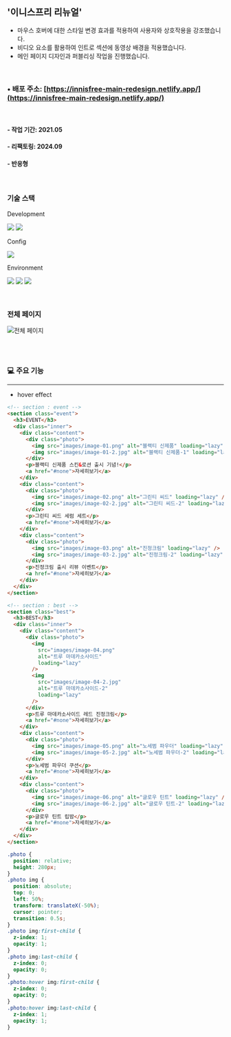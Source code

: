 ## '이니스프리 리뉴얼'

- 마우스 호버에 대한 스타일 변경 효과를 적용하여 사용자와 상호작용을 강조했습니다. <br>
- 비디오 요소를 활용하여 인트로 섹션에 동영상 배경을 적용했습니다. <br>
- 메인 페이지 디자인과 퍼블리싱 작업을 진행했습니다.

<br>

### • 배포 주소: [https://innisfree-main-redesign.netlify.app/](https://innisfree-main-redesign.netlify.app/)

<br>

#### - 작업 기간: 2021.05

#### - 리팩토링: 2024.09

#### - 반응형

<br>

### 기술 스택

Development

<p>
<img src="https://img.shields.io/badge/HTML5-E34F26?style=flat&logo=HTML5&logoColor=white" />
<img src="https://img.shields.io/badge/CSS3-1572B6?style=flat&logo=CSS3&logoColor=white" />
</p>

Config

<p>
<img src="https://img.shields.io/badge/npm-CB3837?style=flat&logo=npm&logoColor=white"/></a>
</p>

Environment

<p>
<img src="https://img.shields.io/badge/Visual Studio Code-007ACC?style=flat&logo=Visual Studio Code&logoColor=white"/></a>
<img src="https://img.shields.io/badge/Git-F05032?style=flat&logo=Git&logoColor=white"/></a>
<img src="https://img.shields.io/badge/GitHub-181717?style=flat&logo=GitHub&logoColor=white"/></a>
</p>
<br>

### 전체 페이지

<img src="https://github.com/user-attachments/assets/37cab5c1-16f6-4503-bd27-cafa2d21e058" alt="전체 페이지" />

<br><br>

### 💻 주요 기능

---

- hover effect

```html
<!-- section : event -->
<section class="event">
  <h3>EVENT</h3>
  <div class="inner">
    <div class="content">
      <div class="photo">
        <img src="images/image-01.png" alt="블랙티 신제품" loading="lazy" />
        <img src="images/image-01-2.jpg" alt="블랙티 신제품-1" loading="lazy" />
      </div>
      <p>블랙티 신제품 스킨&로션 출시 기념!</p>
      <a href="#none">자세히보기</a>
    </div>
    <div class="content">
      <div class="photo">
        <img src="images/image-02.png" alt="그린티 씨드" loading="lazy" />
        <img src="images/image-02-2.jpg" alt="그린티 씨드-2" loading="lazy" />
      </div>
      <p>그린티 씨드 세럼 세트</p>
      <a href="#none">자세히보기</a>
    </div>
    <div class="content">
      <div class="photo">
        <img src="images/image-03.png" alt="진정크림" loading="lazy" />
        <img src="images/image-03-2.jpg" alt="진정크림-2" loading="lazy" />
      </div>
      <p>진정크림 출시 리뷰 이벤트</p>
      <a href="#none">자세히보기</a>
    </div>
  </div>
</section>

<!-- section : best -->
<section class="best">
  <h3>BEST</h3>
  <div class="inner">
    <div class="content">
      <div class="photo">
        <img
          src="images/image-04.png"
          alt="트루 마데카소사이드"
          loading="lazy"
        />
        <img
          src="images/image-04-2.jpg"
          alt="트루 마데카소사이드-2"
          loading="lazy"
        />
      </div>
      <p>트루 마데카소사이드 레드 진정크림</p>
      <a href="#none">자세히보기</a>
    </div>
    <div class="content">
      <div class="photo">
        <img src="images/image-05.png" alt="노세범 파우더" loading="lazy" />
        <img src="images/image-05-2.jpg" alt="노세범 파우더-2" loading="lazy" />
      </div>
      <p>노세범 파우더 쿠션</p>
      <a href="#none">자세히보기</a>
    </div>
    <div class="content">
      <div class="photo">
        <img src="images/image-06.png" alt="글로우 틴트" loading="lazy" />
        <img src="images/image-06-2.jpg" alt="글로우 틴트-2" loading="lazy" />
      </div>
      <p>글로우 틴트 립밤</p>
      <a href="#none">자세히보기</a>
    </div>
  </div>
</section>
```

```css
.photo {
  position: relative;
  height: 280px;
}
.photo img {
  position: absolute;
  top: 0;
  left: 50%;
  transform: translateX(-50%);
  cursor: pointer;
  transition: 0.5s;
}
.photo img:first-child {
  z-index: 1;
  opacity: 1;
}
.photo img:last-child {
  z-index: 0;
  opacity: 0;
}
.photo:hover img:first-child {
  z-index: 0;
  opacity: 0;
}
.photo:hover img:last-child {
  z-index: 1;
  opacity: 1;
}
```
